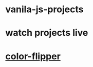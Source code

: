 # vanila-js-projects
# watch projects live
# [color-flipper](https://vanilajs-color-flipper.netlify.app/)

